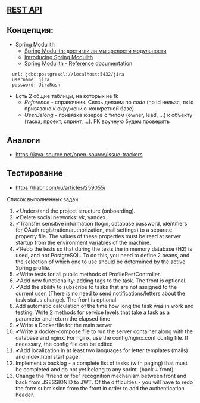 ## [REST API](http://localhost:8080/doc)

## Концепция:
- Spring Modulith
  - [Spring Modulith: достигли ли мы зрелости модульности](https://habr.com/ru/post/701984/)
  - [Introducing Spring Modulith](https://spring.io/blog/2022/10/21/introducing-spring-modulith)
  - [Spring Modulith - Reference documentation](https://docs.spring.io/spring-modulith/docs/current-SNAPSHOT/reference/html/)

```
  url: jdbc:postgresql://localhost:5432/jira
  username: jira
  password: JiraRush
```
- Есть 2 общие таблицы, на которых не fk
  - _Reference_ - справочник. Связь делаем по _code_ (по id нельзя, тк id привязано к окружению-конкретной базе)
  - _UserBelong_ - привязка юзеров с типом (owner, lead, ...) к объекту (таска, проект, спринт, ...). FK вручную будем проверять

## Аналоги
- https://java-source.net/open-source/issue-trackers

## Тестирование
- https://habr.com/ru/articles/259055/

Список выполненных задач:
1. ✔Understand the project structure (onboarding).
2. ✔Delete social networks: vk, yandex.
3. ✔Transfer sensitive information (login, database password, identifiers for OAuth registration/authorization, mail settings) to a separate property file. The values of these properties must be read at server startup from the environment variables of the machine.
4. ✔Redo the tests so that during the tests the in memory database (H2) is used, and not PostgreSQL. To do this, you need to define 2 beans, and the selection of which one to use should be determined by the active Spring profile.
5. ✔Write tests for all public methods of ProfileRestController.
6. ✔Add new functionality: adding tags to the task. The front is optional.
7. ✔Add the ability to subscribe to tasks that are not assigned to the current user. (There is no need to send notifications/letters about the task status change). The front is optional.
8. Add automatic calculation of the time how long the task was in work and testing. Write 2 methods for service levels that take a task as a parameter and return the elapsed time
9. ✔Write a Dockerfile for the main server
10. ✔Write a docker-compose file to run the server container along with the database and nginx. For nginx, use the config/nginx.conf config file. If necessary, the config file can be edited
11. ✔Add localization in at least two languages for letter templates (mails) and index.html start page.
12. Implement a backlog - a complete list of tasks (with paging) that must be completed and do not yet belong to any sprint. (back + front).
13. Change the "friend or foe" recognition mechanism between front and back from JSESSIONID to JWT. Of the difficulties - you will have to redo the form submission from the front in order to add the authentication header.
